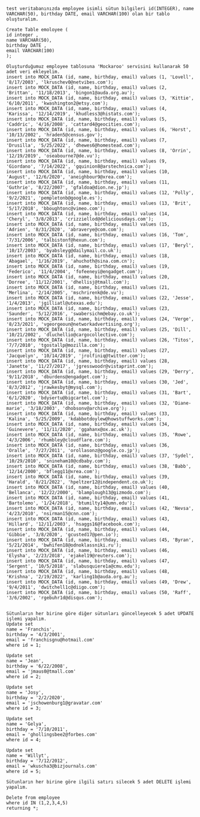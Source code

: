     test veritabanınızda employee isimli sütun bilgileri id(INTEGER), name VARCHAR(50), birthday DATE, email VARCHAR(100) olan bir tablo oluşturalım.
    
    Create Table emoloyee (
    id integer ,
    name VARCHAR(50),
    birthday DATE ,
    email VARCHAR(100)
    );
    
    Oluşturduğumuz employee tablosuna 'Mockaroo' servisini kullanarak 50 adet veri ekleyelim.
    insert into MOCK_DATA (id, name, birthday, email) values (1, 'Lovell', '8/17/2003', 'lkruschev0@netvibes.com');
    insert into MOCK_DATA (id, name, birthday, email) values (2, 'Brittan', '11/18/2013', 'bingon1@auda.org.au');
    insert into MOCK_DATA (id, name, birthday, email) values (3, 'Kittie', '6/10/2011', 'kwashington2@etsy.com');
    insert into MOCK_DATA (id, name, birthday, email) values (4, 'Karissa', '12/14/2019', 'khudless3@histats.com');
    insert into MOCK_DATA (id, name, birthday, email) values (5, 'Caddric', '4/16/2008', 'cattard4@geocities.com');
    insert into MOCK_DATA (id, name, birthday, email) values (6, 'Horst', '10/13/2002', 'hraden5@census.gov');
    insert into MOCK_DATA (id, name, birthday, email) values (7, 'Drusilla', '5/25/2022', 'dhewes6@homestead.com');
    insert into MOCK_DATA (id, name, birthday, email) values (8, 'Orrin', '12/19/2019', 'oseabourne7@de.vu');
    insert into MOCK_DATA (id, name, birthday, email) values (9, 'Giordano', '7/14/2022', 'gquinion8@arstechnica.com');
    insert into MOCK_DATA (id, name, birthday, email) values (10, 'August', '12/6/2020', 'aneighbour9@xrea.com');
    insert into MOCK_DATA (id, name, birthday, email) values (11, 'Guthrie', '8/22/2007', 'gfaldoa@dion.ne.jp');
    insert into MOCK_DATA (id, name, birthday, email) values (12, 'Polly', '9/2/2021', 'pempletonb@google.es');
    insert into MOCK_DATA (id, name, birthday, email) values (13, 'Brit', '5/17/2018', 'bboughtonc@vimeo.com');
    insert into MOCK_DATA (id, name, birthday, email) values (14, 'Cheryl', '3/8/2013', 'crizziellod@deliciousdays.com');
    insert into MOCK_DATA (id, name, birthday, email) values (15, 'Adrien', '8/31/2020', 'abraverye@com.com');
    insert into MOCK_DATA (id, name, birthday, email) values (16, 'Tom', '7/31/2006', 'talbistonf@hexun.com');
    insert into MOCK_DATA (id, name, birthday, email) values (17, 'Beryl', '10/17/2003', 'byabsleyg@dailymail.co.uk');
    insert into MOCK_DATA (id, name, birthday, email) values (18, 'Abagael', '1/16/2019', 'ahuchoth@sina.com.cn');
    insert into MOCK_DATA (id, name, birthday, email) values (19, 'Federico', '11/4/2004', 'fofeeneyi@engadget.com');
    insert into MOCK_DATA (id, name, birthday, email) values (20, 'Dorree', '11/12/2001', 'dhellisj@tmall.com');
    insert into MOCK_DATA (id, name, birthday, email) values (21, 'Merlina', '2/14/2005', 'mschrirenk@de.vu');
    insert into MOCK_DATA (id, name, birthday, email) values (22, 'Jesse', '1/4/2013', 'jgilliatl@utexas.edu');
    insert into MOCK_DATA (id, name, birthday, email) values (23, 'Saunder', '5/12/2016', 'swabersichm@ebay.co.uk');
    insert into MOCK_DATA (id, name, birthday, email) values (24, 'Verge', '8/23/2021', 'vgeorgeoun@networkadvertising.org');
    insert into MOCK_DATA (id, name, birthday, email) values (25, 'Dill', '10/21/2002', 'dluchellio@cargocollective.com');
    insert into MOCK_DATA (id, name, birthday, email) values (26, 'Titos', '7/7/2010', 'tgostallp@mozilla.com');
    insert into MOCK_DATA (id, name, birthday, email) values (27, 'Jacquelyn', '10/14/2019', 'jrolfiniq@twitter.com');
    insert into MOCK_DATA (id, name, birthday, email) values (28, 'Janette', '11/27/2017', 'jgresswoodr@vistaprint.com');
    insert into MOCK_DATA (id, name, birthday, email) values (29, 'Derry', '9/11/2018', 'dburdens@engadget.com');
    insert into MOCK_DATA (id, name, birthday, email) values (30, 'Jed', '8/3/2012', 'jrawkesbyt@mysql.com');
    insert into MOCK_DATA (id, name, birthday, email) values (31, 'Bart', '6/1/2020', 'bdysertu@bigcartel.com');
    insert into MOCK_DATA (id, name, birthday, email) values (32, 'Diane-marie', '3/18/2003', 'dhobsonv@archive.org');
    insert into MOCK_DATA (id, name, birthday, email) values (33, 'Kalina', '5/25/2009', 'kdabbotdoylew@howstuffworks.com');
    insert into MOCK_DATA (id, name, birthday, email) values (34, 'Guinevere', '11/11/2020', 'ggahanx@ox.ac.uk');
    insert into MOCK_DATA (id, name, birthday, email) values (35, 'Rowe', '4/3/2006', 'rhumbley@cloudflare.com');
    insert into MOCK_DATA (id, name, birthday, email) values (36, 'Oralle', '7/27/2011', 'orollasonz@google.co.jp');
    insert into MOCK_DATA (id, name, birthday, email) values (37, 'Sydel', '10/29/2010', 'snineham10@cdbaby.com');
    insert into MOCK_DATA (id, name, birthday, email) values (38, 'Babb', '12/14/2000', 'bflegg11@xrea.com');
    insert into MOCK_DATA (id, name, birthday, email) values (39, 'Harald', '8/21/2022', 'hpeltzer12@independent.co.uk');
    insert into MOCK_DATA (id, name, birthday, email) values (40, 'Bellanca', '12/22/2000', 'blamplough13@gizmodo.com');
    insert into MOCK_DATA (id, name, birthday, email) values (41, 'Bartolemo', '1/24/2018', 'btumilty14@umn.edu');
    insert into MOCK_DATA (id, name, birthday, email) values (42, 'Nevsa', '4/23/2010', 'nsirman15@cnn.com');
    insert into MOCK_DATA (id, name, birthday, email) values (43, 'Hillard', '12/11/2003', 'hsaggs16@facebook.com');
    insert into MOCK_DATA (id, name, birthday, email) values (44, 'Gibbie', '3/8/2020', 'gcusted17@pen.io');
    insert into MOCK_DATA (id, name, birthday, email) values (45, 'Byran', '5/21/2014', 'bwhifen18@odnoklassniki.ru');
    insert into MOCK_DATA (id, name, birthday, email) values (46, 'Elysha', '2/23/2018', 'ejakel19@reuters.com');
    insert into MOCK_DATA (id, name, birthday, email) values (47, 'Sergent', '10/5/2018', 'slabusquiere1a@cmu.edu');
    insert into MOCK_DATA (id, name, birthday, email) values (48, 'Krishna', '2/19/2022', 'karling1b@auda.org.au');
    insert into MOCK_DATA (id, name, birthday, email) values (49, 'Drew', '9/4/2011', 'dwitchell1c@diigo.com');
    insert into MOCK_DATA (id, name, birthday, email) values (50, 'Raff', '3/6/2002', 'rgebuhr1d@disqus.com');
    
    
    Sütunların her birine göre diğer sütunları güncelleyecek 5 adet UPDATE işlemi yapalım.
    Update set
    name = 'Franchis',
    birthday = '4/3/2001',
    email = 'franchisgnu@hotmail.com'
    where id = 1;
    
    Update set
    name = 'Jean',
    birthday = '6/22/2008',
    email = 'jmaus0@tmall.com'
    where id = 2;
    
    Update set
    name = 'Josy',
    birthday = '2/2/2020',
    email = 'jschowenburg1@gravatar.com'
    where id = 3;
    
    Update set
    name = 'Gelya',
    birthday = '7/10/2011',
    email = 'ghollingsbee2@forbes.com'
    where id = 4;
    
    Update set
    name = 'Willyt',
    birthday = '7/12/2012',
    email = 'wkuscha3@bizjournals.com'
    where id = 5;
    
    Sütunların her birine göre ilgili satırı silecek 5 adet DELETE işlemi yapalım.
    
    Delete from employee 
    where id IN (1,2,3,4,5)
    returning *;
    
